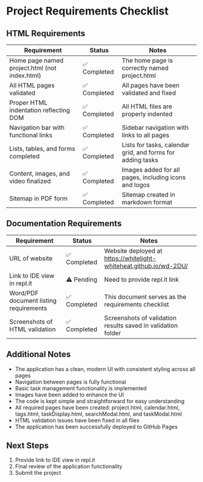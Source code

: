 # Project Requirements Checklist

## HTML Requirements

| Requirement                                   | Status       | Notes                                                      |
| --------------------------------------------- | ------------ | ---------------------------------------------------------- |
| Home page named project.html (not index.html) | ✅ Completed | The home page is correctly named project.html              |
| All HTML pages validated                      | ✅ Completed | All pages have been validated and fixed                    |
| Proper HTML indentation reflecting DOM        | ✅ Completed | All HTML files are properly indented                       |
| Navigation bar with functional links          | ✅ Completed | Sidebar navigation with links to all pages                 |
| Lists, tables, and forms completed            | ✅ Completed | Lists for tasks, calendar grid, and forms for adding tasks |
| Content, images, and video finalized          | ✅ Completed | Images added for all pages, including icons and logos      |
| Sitemap in PDF form                           | ✅ Completed | Sitemap created in markdown format                         |

## Documentation Requirements

| Requirement                            | Status       | Notes                                                              |
| -------------------------------------- | ------------ | ------------------------------------------------------------------ |
| URL of website                         | ✅ Completed | Website deployed at https://whitelight-whiteheat.github.io/wd-2DU/ |
| Link to IDE view in repl.it            | ⚠️ Pending   | Need to provide repl.it link                                       |
| Word/PDF document listing requirements | ✅ Completed | This document serves as the requirements checklist                 |
| Screenshots of HTML validation         | ✅ Completed | Screenshots of validation results saved in validation folder       |

## Additional Notes

- The application has a clean, modern UI with consistent styling across all pages
- Navigation between pages is fully functional
- Basic task management functionality is implemented
- Images have been added to enhance the UI
- The code is kept simple and straightforward for easy understanding
- All required pages have been created: project.html, calendar.html, tags.html, taskDisplay.html, searchModal.html, and taskModal.html
- HTML validation issues have been fixed in all files
- The application has been successfully deployed to GitHub Pages

## Next Steps

1. Provide link to IDE view in repl.it
2. Final review of the application functionality
3. Submit the project
